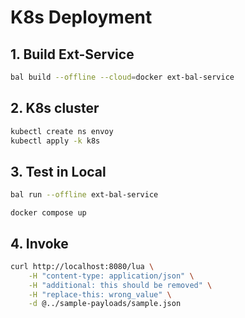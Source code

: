 # K8s Deployment

## 1. Build Ext-Service

```sh
bal build --offline --cloud=docker ext-bal-service
```

## 2. K8s cluster
```sh
kubectl create ns envoy
kubectl apply -k k8s
```

## 3. Test in Local

```sh
bal run --offline ext-bal-service
```

```
docker compose up
```

## 4. Invoke
```sh
curl http://localhost:8080/lua \
    -H "content-type: application/json" \
    -H "additional: this should be removed" \
    -H "replace-this: wrong_value" \
    -d @../sample-payloads/sample.json
```
